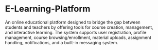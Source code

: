 # E-Learning-Platform
An online educational platform designed to bridge the gap between students and teachers by offering tools for course creation, management, and interactive learning. The system supports user registration, profile management, course browsing/enrollment, material uploads, assignment handling, notifications, and a built-in messaging system.
